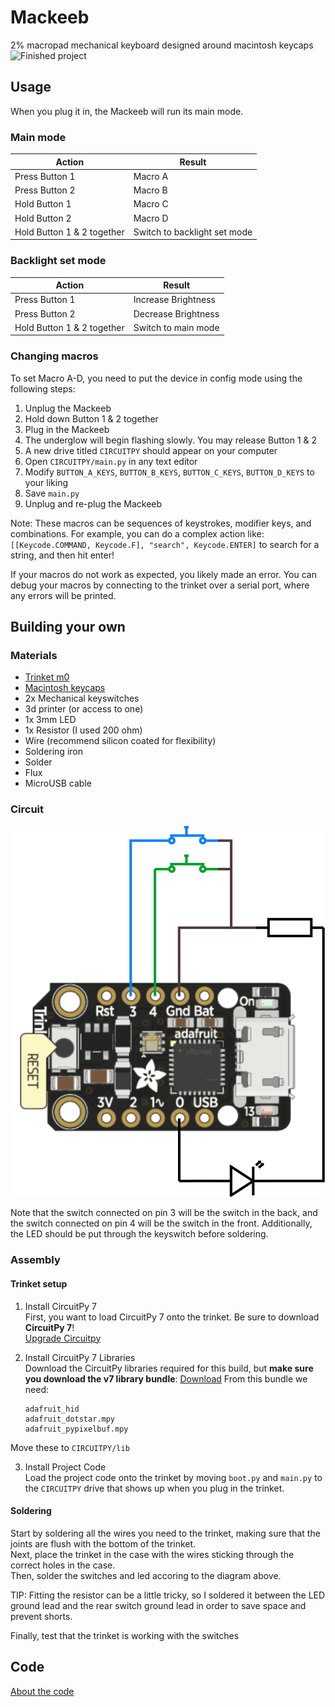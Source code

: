 # Mackeeb
2% macropad mechanical keyboard designed around macintosh keycaps  
![Finished project](https://imgur.com/a/Uj5SjoH)

## Usage
When you plug it in, the Mackeeb will run its main mode.

### Main mode
| Action                      | Result                        |
| ---                         | ---                           |
| Press Button 1              | Macro A                       |
| Press Button 2              | Macro B                       |
| Hold Button 1               | Macro C                       |
| Hold Button 2               | Macro D                       |
| Hold Button 1 & 2 together  | Switch to backlight set mode  |  

### Backlight set mode
| Action                      | Result                        |
| ---                         | ---                           |
| Press Button 1              | Increase Brightness           |
| Press Button 2              | Decrease Brightness           |
| Hold Button 1 & 2 together  | Switch to main mode           |

### Changing macros
To set Macro A-D, you need to put the device in config mode using the following steps:
1. Unplug the Mackeeb
2. Hold down Button 1 & 2 together
3. Plug in the Mackeeb
4. The underglow will begin flashing slowly. You may release Button 1 & 2
5. A new drive titled `CIRCUITPY` should appear on your computer
6. Open `CIRCUITPY/main.py` in any text editor
7. Modify `BUTTON_A_KEYS`, `BUTTON_B_KEYS`, `BUTTON_C_KEYS`, `BUTTON_D_KEYS` to your liking
8. Save `main.py`
9. Unplug and re-plug the Mackeeb

Note: These macros can be sequences of keystrokes, modifier keys, and combinations. For example, you can do a complex action like: `[[Keycode.COMMAND, Keycode.F], "search", Keycode.ENTER]` to search for a string, and then hit enter!

If your macros do not work as expected, you likely made an error. You can debug your macros by connecting to the trinket over a serial port, where any errors will be printed.

## Building your own

### Materials
- [Trinket m0](https://www.adafruit.com/product/3500?gclid=CjwKCAjwybyJBhBwEiwAvz4G77peeVcom4f-hD8dLuuwjS7zw9Dao5IvX-oa2v0OJsnX6UEL5DRNvxoCOocQAvD_BwE)
- [Macintosh keycaps](https://www.keebmonkey.com/products/keebmonkey-mac-modular-artisan-keycap?_pos=1&_sid=b556e45d8&_ss=r)
- 2x Mechanical keyswitches
- 3d printer (or access to one)
- 1x 3mm LED
- 1x Resistor (I used 200 ohm)
- Wire (recommend silicon coated for flexibility)
- Soldering iron
- Solder
- Flux
- MicroUSB cable

### Circuit
![Circuit Diagram](/diagram.svg)

Note that the switch connected on pin 3 will be the switch in the back, and the switch connected on pin 4 will be the switch in the front. Additionally, the LED should be put through the keyswitch before soldering.

### Assembly

#### Trinket setup
1. Install CircuitPy 7  
First, you want to load CircuitPy 7 onto the trinket. Be sure to download **CircuitPy 7**!  
[Upgrade Circuitpy](https://learn.adafruit.com/adafruit-trinket-m0-circuitpython-arduino/circuitpython)  

2. Install CircuitPy 7 Libraries  
Download the CircuitPy libraries required for this build, but **make sure you download the v7 library bundle**:
[Download](https://learn.adafruit.com/welcome-to-circuitpython/circuitpython-libraries)
From this bundle we need:
    ```
    adafruit_hid
    adafruit_dotstar.mpy
    adafruit_pypixelbuf.mpy
    ```
Move these to `CIRCUITPY/lib`

3. Install Project Code  
Load the project code onto the trinket by moving `boot.py` and `main.py` to the `CIRCUITPY` drive that shows up when you plug in the trinket.


#### Soldering
Start by soldering all the wires you need to the trinket, making sure that the joints are flush with the bottom of the trinket.  
Next, place the trinket in the case with the wires sticking through the correct holes in the case.  
Then, solder the switches and led accoring to the diagram above.

TIP: Fitting the resistor can be a little tricky, so I soldered it between the LED ground lead and the rear switch ground lead in order to save space and prevent shorts.

Finally, test that the trinket is working with the switches

## Code
[About the code](code/README.md)
